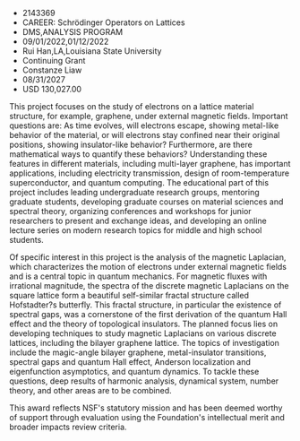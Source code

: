 
* 2143369
* CAREER: Schrödinger Operators on Lattices
* DMS,ANALYSIS PROGRAM
* 09/01/2022,01/12/2022
* Rui Han,LA,Louisiana State University
* Continuing Grant
* Constanze Liaw
* 08/31/2027
* USD 130,027.00

This project focuses on the study of electrons on a lattice material structure,
for example, graphene, under external magnetic fields. Important questions are:
As time evolves, will electrons escape, showing metal-like behavior of the
material, or will electrons stay confined near their original positions, showing
insulator-like behavior? Furthermore, are there mathematical ways to quantify
these behaviors? Understanding these features in different materials, including
multi-layer graphene, has important applications, including electricity
transmission, design of room-temperature superconductor, and quantum computing.
The educational part of this project includes leading undergraduate research
groups, mentoring graduate students, developing graduate courses on material
sciences and spectral theory, organizing conferences and workshops for junior
researchers to present and exchange ideas, and developing an online lecture
series on modern research topics for middle and high school students.

Of specific interest in this project is the analysis of the magnetic Laplacian,
which characterizes the motion of electrons under external magnetic fields and
is a central topic in quantum mechanics. For magnetic fluxes with irrational
magnitude, the spectra of the discrete magnetic Laplacians on the square lattice
form a beautiful self-similar fractal structure called Hofstadter?s butterfly.
This fractal structure, in particular the existence of spectral gaps, was a
cornerstone of the first derivation of the quantum Hall effect and the theory of
topological insulators. The planned focus lies on developing techniques to study
magnetic Laplacians on various discrete lattices, including the bilayer graphene
lattice. The topics of investigation include the magic-angle bilayer graphene,
metal-insulator transitions, spectral gaps and quantum Hall effect, Anderson
localization and eigenfunction asymptotics, and quantum dynamics. To tackle
these questions, deep results of harmonic analysis, dynamical system, number
theory, and other areas are to be combined.

This award reflects NSF's statutory mission and has been deemed worthy of
support through evaluation using the Foundation's intellectual merit and broader
impacts review criteria.
